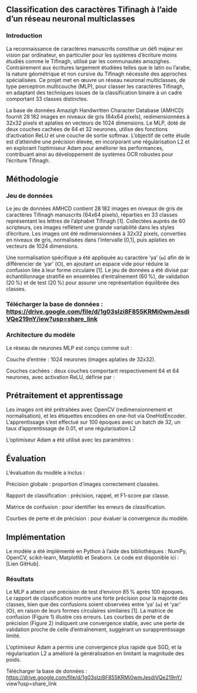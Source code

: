 
## Classification des caractères Tifinagh à l’aide d’un réseau neuronal multiclasses
### Introduction
La reconnaissance de caractères manuscrits constitue un défi majeur en vision par ordinateur, en particulier pour les systèmes d’écriture moins étudiés comme le Tifinagh, utilisé par les communautés amazighes. Contrairement aux écritures largement étudiées telles que le latin ou l’arabe, la nature géométrique et non cursive du Tifinagh nécessite des approches spécialisées. Ce projet met en œuvre un réseau neuronal multiclasses, de type perceptron multicouche (MLP), pour classer les caractères Tifinagh, en adaptant des techniques issues de la classification binaire à un cadre comportant 33 classes distinctes.

La base de données Amazigh Handwritten Character Database (AMHCD) fournit 28 182 images en niveaux de gris (64x64 pixels), redimensionnées à 32x32 pixels et aplaties en vecteurs de 1024 dimensions. Le MLP, doté de deux couches cachées de 64 et 32 neurones, utilise des fonctions d’activation ReLU et une couche de sortie softmax. L’objectif de cette étude est d’atteindre une précision élevée, en incorporant une régularisation L2 et en explorant l’optimiseur Adam pour améliorer les performances, contribuant ainsi au développement de systèmes OCR robustes pour l’écriture Tifinagh.

## Méthodologie
### Jeu de données
Le jeu de données AMHCD contient 28 182 images en niveaux de gris de caractères Tifinagh manuscrits (64x64 pixels), réparties en 33 classes représentant les lettres de l’alphabet Tifinagh [1]. Collectées auprès de 60 scripteurs, ces images reflètent une grande variabilité dans les styles d’écriture. Les images ont été redimensionnées à 32x32 pixels, converties en niveaux de gris, normalisées dans l’intervalle [0,1], puis aplaties en vecteurs de 1024 dimensions.

Une normalisation spécifique a été appliquée au caractère ‘ya’ (ⴰ) afin de le différencier de ‘yar’ (ⵔ), en ajoutant un espace vide pour réduire la confusion liée à leur forme circulaire [1]. Le jeu de données a été divisé par échantillonnage stratifié en ensembles d’entraînement (60 %), de validation (20 %) et de test (20 %) pour assurer une représentation équilibrée des classes.
### Télécharger la base de données : https://drive.google.com/file/d/1g03sIzi8F855KRMi0wmJesdiVQe219nY/iew?usp=share_link
### Architecture du modèle
Le réseau de neurones MLP est conçu comme suit :

Couche d’entrée : 1024 neurones (images aplaties de 32x32).

Couches cachées : deux couches comportant respectivement 64 et 64 neurones, avec activation ReLU, définie par :


## Prétraitement et apprentissage
Les images ont été prétraitées avec OpenCV (redimensionnement et normalisation), et les étiquettes encodées en one-hot via OneHotEncoder. L’apprentissage s’est effectué sur 100 époques avec un batch de 32, un taux d’apprentissage de 0.01, et une régularisation L2 

L’optimiseur Adam a été utilisé avec les paramètres :
 
## Évaluation
L’évaluation du modèle a inclus :

Précision globale : proportion d’images correctement classées.

Rapport de classification : précision, rappel, et F1-score par classe.

Matrice de confusion : pour identifier les erreurs de classification.

Courbes de perte et de précision : pour évaluer la convergence du modèle.

## Implémentation
Le modèle a été implémenté en Python à l’aide des bibliothèques : NumPy, OpenCV, scikit-learn, Matplotlib et Seaborn.
Le code est disponible ici : [Lien  GitHub].

### Résultats
Le MLP a atteint une précision de test d’environ 85 % après 100 époques. Le rapport de classification montre une forte précision pour la majorité des classes, bien que des confusions soient observées entre ‘ya’ (ⴰ) et ‘yar’ (ⵔ), en raison de leurs formes circulaires similaires [1]. La matrice de confusion (Figure 1) illustre ces erreurs. Les courbes de perte et de précision (Figure 2) indiquent une convergence stable, avec une perte de validation proche de celle d’entraînement, suggérant un surapprentissage limité.

L’optimiseur Adam a permis une convergence plus rapide que SGD, et la régularisation L2 a amélioré la généralisation en limitant la magnitude des poids.




Télécharger la base de données : https://drive.google.com/file/d/1g03sIzi8F855KRMi0wmJesdiVQe219nY/
view?usp=share_link

